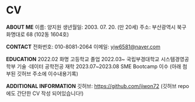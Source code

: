 # CV

**ABOUT ME**
이름: 양지원
생년월일: 2003. 07. 20. (만 20세)
주소: 부산광역시 북구 화명대로 68 (102동 1604호)

**CONTACT**
전화번호: 010-8081-2064	
이메일: yjw6581@naver.com

**EDUCATION**
2022.02 화명 고등학교 졸업
2022.03~ 국립부경대학교 시스템경영공학부 기술 ·데이터 공학전공 재학
2023.07~2023.08 SME Bootcamp 이수
(아래 첨부된 깃허브 주소에 이수내용기록)

**ADDITIONAL INFORMATION**
깃허브: https://github.com/jiwon72
(깃허브 repo에도 간단한 CV 작성 되어있습니다!)
